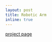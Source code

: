 ```yaml
---
layout: post
title: Robotic Arm
inline: true
---
```


<a href="https://rogernguyen.com/projects/robotic_arm/">project page</a>

